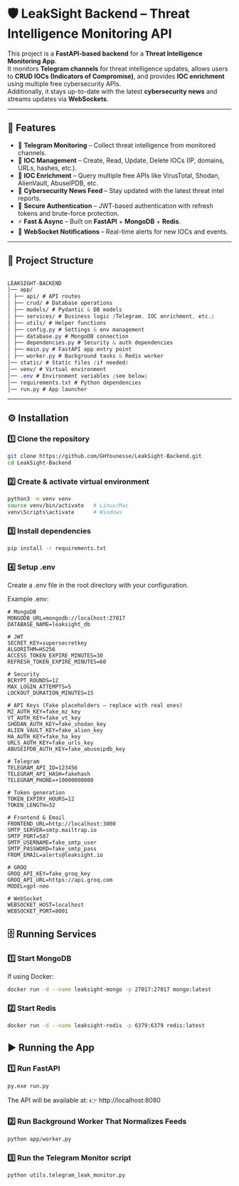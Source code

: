 # 🛡️ LeakSight Backend – Threat Intelligence Monitoring API  

This project is a **FastAPI-based backend** for a **Threat Intelligence Monitoring App**.  
It monitors **Telegram channels** for threat intelligence updates, allows users to **CRUD IOCs (Indicators of Compromise)**, and provides **IOC enrichment** using multiple free cybersecurity APIs.  
Additionally, it stays up-to-date with the latest **cybersecurity news** and streams updates via **WebSockets**.  

---

## 🚀 Features  

- 📡 **Telegram Monitoring** – Collect threat intelligence from monitored channels.  
- 📂 **IOC Management** – Create, Read, Update, Delete IOCs (IP, domains, URLs, hashes, etc.).  
- 🔎 **IOC Enrichment** – Query multiple free APIs like VirusTotal, Shodan, AlienVault, AbuseIPDB, etc.  
- 📰 **Cybersecurity News Feed** – Stay updated with the latest threat intel reports.  
- 🔐 **Secure Authentication** – JWT-based authentication with refresh tokens and brute-force protection.  
- ⚡ **Fast & Async** – Built on **FastAPI** + **MongoDB** + **Redis**.  
- 🔔 **WebSocket Notifications** – Real-time alerts for new IOCs and events.  

---

## 📂 Project Structure  
```css

LEAKSIGHT-BACKEND
│── app/
│ ├── api/ # API routes
│ ├── crud/ # Database operations
│ ├── models/ # Pydantic & DB models
│ ├── services/ # Business logic (Telegram, IOC enrichment, etc.)
│ ├── utils/ # Helper functions
│ ├── config.py # Settings & env management
│ ├── database.py # MongoDB connection
│ ├── dependencies.py # Security & auth dependencies
│ ├── main.py # FastAPI app entry point
│ ├── worker.py # Background tasks & Redis worker
│── static/ # Static files (if needed)
│── venv/ # Virtual environment
│── .env # Environment variables (see below)
│── requirements.txt # Python dependencies
│── run.py # App launcher
```
---

## ⚙️ Installation  

### 1️⃣ Clone the repository  

```bash
git clone https://github.com/GHYounesse/LeakSight-Backend.git
cd LeakSight-Backend
```
### 2️⃣ Create & activate virtual environment
```bash
python3 -m venv venv
source venv/bin/activate   # Linux/Mac
venv\Scripts\activate      # Windows

```
### 3️⃣ Install dependencies
```bash
pip install -r requirements.txt
```

### 4️⃣ Setup .env

Create a .env file in the root directory with your configuration.

Example .env:
```
# MongoDB
MONGODB_URL=mongodb://localhost:27017
DATABASE_NAME=leaksight_db

# JWT
SECRET_KEY=supersecretkey
ALGORITHM=HS256
ACCESS_TOKEN_EXPIRE_MINUTES=30
REFRESH_TOKEN_EXPIRE_MINUTES=60

# Security
BCRYPT_ROUNDS=12
MAX_LOGIN_ATTEMPTS=5
LOCKOUT_DURATION_MINUTES=15

# API Keys (Fake placeholders – replace with real ones)
MZ_AUTH_KEY=fake_mz_key
VT_AUTH_KEY=fake_vt_key
SHODAN_AUTH_KEY=fake_shodan_key
ALIEN_VAULT_KEY=fake_alien_key
HA_AUTH_KEY=fake_ha_key
URLS_AUTH_KEY=fake_urls_key
ABUSEIPDB_AUTH_KEY=fake_abuseipdb_key

# Telegram
TELEGRAM_API_ID=123456
TELEGRAM_API_HASH=fakehash
TELEGRAM_PHONE=+10000000000

# Token generation
TOKEN_EXPIRY_HOURS=12
TOKEN_LENGTH=32

# Frontend & Email
FRONTEND_URL=http://localhost:3000
SMTP_SERVER=smtp.mailtrap.io
SMTP_PORT=587
SMTP_USERNAME=fake_smtp_user
SMTP_PASSWORD=fake_smtp_pass
FROM_EMAIL=alerts@leaksight.io

# GROQ
GROQ_API_KEY=fake_groq_key
GROQ_API_URL=https://api.groq.com
MODEL=gpt-neo

# WebSocket
WEBSOCKET_HOST=localhost
WEBSOCKET_PORT=8001
```


## 🗄️ Running Services
### 1️⃣ Start MongoDB

If using Docker:
```bash
docker run -d --name leaksight-mongo -p 27017:27017 mongo:latest
```

### 2️⃣ Start Redis
```bash
docker run -d --name leaksight-redis -p 6379:6379 redis:latest
```


## ▶️ Running the App
### 1️⃣ Run FastAPI
```bash
py.exe run.py
```

The API will be available at:
👉 http://localhost:8080

### 2️⃣ Run Background Worker That Normalizes Feeds
```bash
python app/worker.py
```
### 3️⃣ Run the Telegram Monitor script
```bash
python utils.telegram_leak_monitor.py
```
